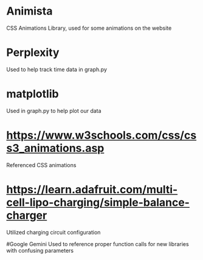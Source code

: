 # Animista
CSS Animations Library, used for some animations on the website

# Perplexity
Used to help track time data in graph.py

# matplotlib
Used in graph.py to help plot our data 

# https://www.w3schools.com/css/css3_animations.asp
Referenced CSS animations

# https://learn.adafruit.com/multi-cell-lipo-charging/simple-balance-charger
Utilized charging circuit configuration

#Google Gemini
Used to reference proper function calls for new libraries with confusing parameters